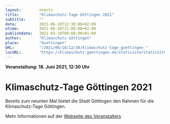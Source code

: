 ```yaml
---
layout:        events
title:         "Klimaschutz-Tage Göttingen 2021"
subtitle:      ""
date:          2021-06-18T12:30:00+02:00
etime:         2021-06-18T21:00:00+02:00
publishdate:   2021-03-10T00:00:00+01:00
author:        "Klimaschutz Göttingen"
place:         "Goettingen"
URL:           "/2021/06/18/12/30/klimaschutz-tage_goettingen_"
locURL:        "https://klimaschutz.goettingen.de/staticsite/staticsite.php?menuid=267&topmenu=14"
---
```


**Veranstaltung: 18. Juni 2021, 12:30 Uhr**

Klimaschutz-Tage Göttingen 2021
===========

Bereits zum neunten Mal bietet die Stadt Göttingen den Rahmen für die Klimaschutz-Tage Göttingen.


Mehr Informationen auf der [Webseite des Veranstalters](https://klimaschutz.goettingen.de/staticsite/staticsite.php?menuid=267&topmenu=14)
